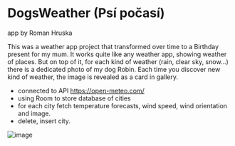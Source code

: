 # DogsWeather (Psí počasí)
app by Roman Hruska

This was a weather app project that transformed over time to a Birthday present for my mum. It works quite like any weather app, showing weather of places. But on top of it, for each kind of weather (rain, clear sky, snow...) there is a dedicated photo of my dog Robin. Each time you discover new kind of weather, the image is revealed as a card in gallery.

- connected to API  https://open-meteo.com/
- using Room to store database of cities
- for each city fetch temperature forecasts, wind speed, wind orientation and image.
- delete, insert city.

![image](https://github.com/user-attachments/assets/111e04ec-b1cb-416d-b545-0fb59645854c)
